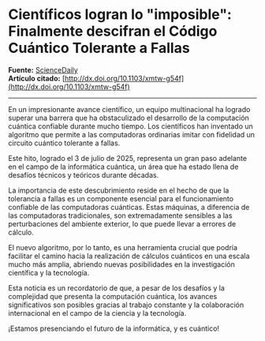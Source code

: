 # Científicos logran lo "imposible": Finalmente descifran el Código Cuántico Tolerante a Fallas

**Fuente:** [ScienceDaily](https://www.sciencedaily.com/releases/2025/07/250702214157.htm)  
**Artículo citado:** [http://dx.doi.org/10.1103/xmtw-g54f](http://dx.doi.org/10.1103/xmtw-g54f)

---

En un impresionante avance científico, un equipo multinacional ha logrado superar una barrera que ha obstaculizado el desarrollo de la computación cuántica confiable durante mucho tiempo. Los científicos han inventado un algoritmo que permite a las computadoras ordinarias imitar con fidelidad un circuito cuántico tolerante a fallas.

Este hito, logrado el 3 de julio de 2025, representa un gran paso adelante en el campo de la informática cuántica, un área que ha estado llena de desafíos técnicos y teóricos durante décadas.

La importancia de este descubrimiento reside en el hecho de que la tolerancia a fallas es un componente esencial para el funcionamiento confiable de las computadoras cuánticas. Estas máquinas, a diferencia de las computadoras tradicionales, son extremadamente sensibles a las perturbaciones del ambiente exterior, lo que puede llevar a errores de cálculo.

El nuevo algoritmo, por lo tanto, es una herramienta crucial que podría facilitar el camino hacia la realización de cálculos cuánticos en una escala mucho más amplia, abriendo nuevas posibilidades en la investigación científica y la tecnología.

Esta noticia es un recordatorio de que, a pesar de los desafíos y la complejidad que presenta la computación cuántica, los avances significativos son posibles gracias al trabajo constante y la colaboración internacional en el campo de la ciencia y la tecnología.

¡Estamos presenciando el futuro de la informática, y es cuántico!